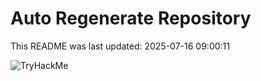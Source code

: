 # Auto Regenerate Repository

This README was last updated: 2025-07-16 09:00:11

 ![TryHackMe](https://tryhackme.com/badge/533634)